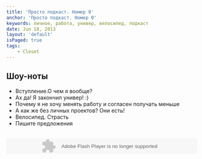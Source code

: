 ```yaml
---
title: 'Просто подкаст. Номер 0'
anchor: 'Просто подкаст. Номер 0'
keywords: личное, работа, универ, велосипед, подкаст
date: Jun 18, 2013
layout: 'default'
isPaged: true
tags:
    - Closet
---
```


## Шоу-ноты

- Вступление.О чем я вообще?<br>
- Ах да! Я закончил универ! :)<br>
- Почему я не хочу менять работу и согласен получать меньше<br>
- А как же без личных проектов? Они есть!<br>
- Велосипед. Страсть<br>
- Пишите предложения<br><br>

<object width="500" height="40" classid="clsid:D27CDB6E-AE6D-11cf-96B8-444553540000">
    <param name="movie" value="http://s.rpod.ru/swf/playa.swf?xmlURL=http%3A%2F%2Fs.rpod.ru%2Fxml%2Faudio%2Fa200832.xml">
    <param name="allowfullscreen" value="true">
    <param name="allowscriptaccess" value="always">
    <embed src="http://s.rpod.ru/swf/playa.swf?xmlURL=http%3A%2F%2Fs.rpod.ru%2Fxml%2Faudio%2Fa200832.xml" type="application/x-shockwave-flash" allowscriptaccess="always" allowfullscreen="true" width="500" height="40">
</object>
